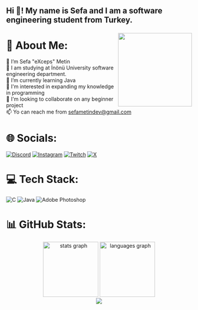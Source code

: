 <h2 align="left">Hi 👋! My name is Sefa and I am a software engineering student from Turkey.</h2>

###


###

<img align="right" height="200" src="https://media.discordapp.net/attachments/606939174913835037/1194011722143518761/1x1_logopng.png?ex=65aecd12&is=659c5812&hm=2ab5cc3763e16f2d50e0721747becaaab05fc9a7728c84b498652008947e8dd9&=&format=webp&quality=lossless&width=477&height=477"  />

# 💫 About Me:
👋 I’m Sefa "eXceps" Metin<br>👀 I am studying at İnönü University software engineering department.<br>🌱 I’m currently learning Java<br>🌱 I'm interested in expanding my knowledge in programming<br>💞️ I'm looking to collaborate on any beginner project<br>📫 Yo can reach me from sefametindev@gmail.com


# 🌐 Socials:
[![Discord](https://img.shields.io/badge/Discord-%237289DA.svg?logo=discord&logoColor=white)](https://discord.gg/https://discord.gg/3rgGmae) [![Instagram](https://img.shields.io/badge/Instagram-%23E4405F.svg?logo=Instagram&logoColor=white)](https://instagram.com/sefametin_) [![Twitch](https://img.shields.io/badge/Twitch-%239146FF.svg?logo=Twitch&logoColor=white)](https://twitch.tv/exceps) [![X](https://img.shields.io/badge/X-black.svg?logo=X&logoColor=white)](https://x.com/excepsdiyorum) 

# 💻 Tech Stack:
![C](https://img.shields.io/badge/c-%2300599C.svg?style=for-the-badge&logo=c&logoColor=white) ![Java](https://img.shields.io/badge/java-%23ED8B00.svg?style=for-the-badge&logo=openjdk&logoColor=white) ![Adobe Photoshop](https://img.shields.io/badge/adobe%20photoshop-%2331A8FF.svg?style=for-the-badge&logo=adobe%20photoshop&logoColor=white)
# 📊 GitHub Stats:
<div align="center">
  <img src="https://github-readme-stats.vercel.app/api?username=gitexceps&hide_title=false&hide_rank=false&show_icons=true&include_all_commits=true&count_private=true&disable_animations=false&theme=onedark&locale=en&hide_border=true" height="150" alt="stats graph"  />
  <img src="https://github-readme-stats.vercel.app/api/top-langs?username=gitexceps&locale=en&hide_title=false&layout=compact&card_width=320&langs_count=5&theme=onedark&hide_border=true" height="150" alt="languages graph"  />
</div>

<div align="center">
  <img src="https://visitcount.itsvg.in/api?id=gitexceps&icon=0&color=0)(https://visitcount.itsvg.in)"  />
</div>

###
<!---
giteXceps/giteXceps is a ✨ special ✨ repository because its `README.md` (this file) appears on your GitHub profile.
You can click the Preview link to take a look at your changes.
--->
